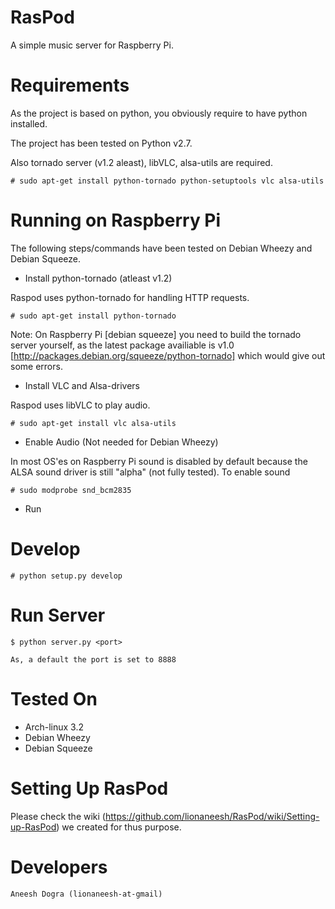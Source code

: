 RasPod
======

A simple music server for Raspberry Pi.

Requirements
===========

As the project is based on python, you obviously require to have python installed.

The project has been tested on Python v2.7.

Also tornado server (v1.2 aleast), libVLC, alsa-utils are required.

	# sudo apt-get install python-tornado python-setuptools vlc alsa-utils

Running on Raspberry Pi
=======================

The following steps/commands have been tested on Debian Wheezy and Debian Squeeze.

- Install python-tornado (atleast v1.2)

Raspod uses python-tornado for handling HTTP requests.

	# sudo apt-get install python-tornado

Note: On Raspberry Pi [debian squeeze] you need to build the tornado server yourself,
as the latest package availiable is v1.0 [http://packages.debian.org/squeeze/python-tornado]
which would give out some errors.

- Install VLC and Alsa-drivers

Raspod uses libVLC to play audio.

	# sudo apt-get install vlc alsa-utils

- Enable Audio (Not needed for Debian Wheezy)

In most OS'es on Raspberry Pi sound is disabled by default because the ALSA sound driver is still "alpha"
(not fully tested). To enable sound

	# sudo modprobe snd_bcm2835

- Run


Develop
=======

	# python setup.py develop

Run Server
==========

	$ python server.py <port>

	As, a default the port is set to 8888

Tested On
=========

- Arch-linux 3.2
- Debian Wheezy
- Debian Squeeze

Setting Up RasPod
=================

Please check the wiki (https://github.com/lionaneesh/RasPod/wiki/Setting-up-RasPod) we created for thus purpose.

Developers
==========

	Aneesh Dogra (lionaneesh-at-gmail)